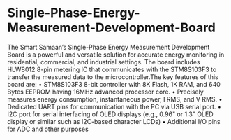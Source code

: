 # Single-Phase-Energy-Measurement-Development-Board
The Smart Samaan’s Single-Phase Energy Measurement Development Board is a powerful and versatile solution for accurate energy monitoring in residential, commercial, and industrial settings. The board includes HLW8012 8-pin metering IC that communicates with the STM8S103F3 to transfer the measured data to the microcontroller.The key features of this board are:
•	STM8S103F3 8-bit controller with 8K Flash, 1K RAM, and 640 Bytes EEPROM having 16MHz advanced processor core.
•	Precisely measures energy consumption, instantaneous power, I RMS, and V RMS.
•	Dedicated UART pins for communication with the PC via USB serial port.
•	I2C port for serial interfacing of OLED displays (e.g., 0.96" or 1.3" OLED display or similar such as I2C-based character LCDs)
•	Additional I/O pins for ADC and other purposes

